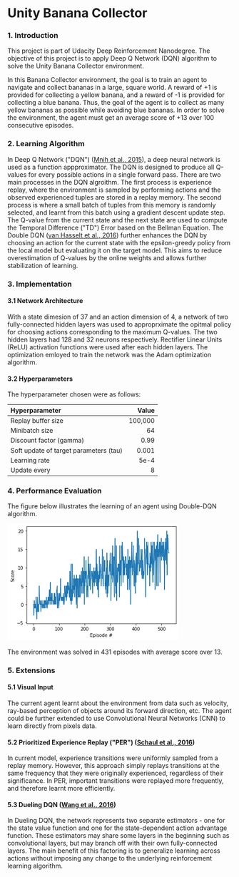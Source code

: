 # Unity Banana Collector

### 1. Introduction
This project is part of Udacity Deep Reinforcement Nanodegree. The objective of this project is to apply Deep Q Network (DQN) algorithm to solve the Unity Banana Collector environment. 

In this Banana Collector environment, the goal is to train an agent to navigate and collect bananas in a large, square world. A reward of +1 is provided for collecting a yellow banana, and a reward of -1 is provided for collecting a blue banana. Thus, the goal of the agent is to collect as many yellow bananas as possible while avoiding blue bananas. In order to solve the environment, the agent must get an average score of +13 over 100 consecutive episodes.

### 2. Learning Algorithm
In Deep Q Network ("DQN") ([Mnih et al., 2015](https://storage.googleapis.com/deepmind-data/assets/papers/DeepMindNature14236Paper.pdf)), a deep neural network is used as a function appproximator. The DQN is designed to produce all Q-values for every possible actions in a single forward pass. There are two main processes in the DQN algroithm. The first process is experience replay, where the environment is sampled by performing actions and the observed experienced tuples are stored in a replay memory. The second process is where a small batch of tuples from this memory is randomly selected, and learnt from this batch using a gradient descent update step. The Q-value from the current state and the next state are used to compute the Temporal Difference ("TD") Error based on the Bellman Equation. The Double DQN ([van Hasselt et al., 2016](https://arxiv.org/abs/1509.06461)) further enhances the DQN by choosing an action for the current state with the epsilon-greedy policy from the local model but evaluating it on the target model. This aims to reduce overestimation of Q-values by the online weights and allows further stabilization of learning. 

### 3. Implementation

#### 3.1 Network Architecture
With a state dimesion of 37 and an action dimension of 4, a network of two fully-connected hidden layers was used to approprximate the opitmal policy for choosing actions corresponding to the maximum Q-values. The two hidden layers had 128 and 32 neurons respectively. Rectifier Linear Units (ReLU) activation functions were used after each hidden layers. The optimization emloyed to train the network was the Adam optimization algorithm.

#### 3.2 Hyperparameters

The hyperparameter chosen were as follows:

|Hyperparameter|Value|
|:-|-:|
|Replay buffer size| 100,000 |
|Minibatch size| 64 |
|Discount factor (gamma)| 0.99 |
|Soft update of target parameters (tau) | 0.001 |
|Learning rate| 5e-4|
|Update every|8|

### 4. Performance Evaluation

The figure below illustrates the learning of an agent using Double-DQN algorithm.

![Figure 1](figure1.png)

The environment was solved in 431 episodes with average score over 13.


### 5. Extensions

#### 5.1 Visual Input
The current agent learnt about the environment from data such as velocity, ray-based perception of objects around its forward direction, etc. The agent could be further extended to use Convolutional Neural Networks (CNN) to learn directly from pixels data.

#### 5.2 Prioritized Experience Replay ("PER") ([Schaul et al., 2016](https://arxiv.org/abs/1511.05952))
In current model, experience transitions were uniformly sampled from a replay memory. However, this approach simply replays transitions at the same frequency that they were originally experienced, regardless of their significance. In PER, important transitions were replayed more frequently, and therefore learnt more efficiently. 

#### 5.3 Dueling DQN ([Wang et al., 2016](https://arxiv.org/abs/1511.06581))
In Dueling DQN, the network represents two separate estimators - one for the state value function and one for the state-dependent action advantage function. These estimators may share some layers in the beginning such as convolutional layers, but may branch off with their own fully-connected layers. The main benefit of this factoring is to generalize learning across actions without imposing any change to the underlying reinforcement learning algorithm.
